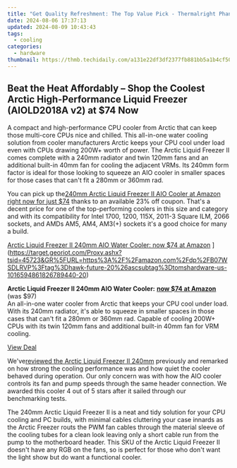 ```yaml
---
title: "Get Quality Refreshment: The Top Value Pick - Thermalright Phantom Spirit 120 SE for Just $35"
date: 2024-08-06 17:37:13
updated: 2024-08-09 10:43:43
tags:
  - cooling
categories:
  - hardware
thumbnail: https://thmb.techidaily.com/a131e22df3df2377fb881bb5a1b4cf5042cfae5314bdf30aa6391ae79d2a6b0c.jpg
---
```


## Beat the Heat Affordably – Shop the Coolest Arctic High-Performance Liquid Freezer (AIOLD2018A v2) at $74 Now

A compact and high-performance CPU cooler from Arctic that can keep those multi-core CPUs nice and chilled. This all-in-one water cooling solution from cooler manufacturers Arctic keeps your CPU cool under load even with CPUs drawing 200W+ worth of power. The Arctic Liquid Freezer II comes complete with a 240mm radiator and twin 120mm fans and an additional built-in 40mm fan for cooling the adjacent VRMs. Its 240mm form factor is ideal for those looking to squeeze an AIO cooler in smaller spaces for those cases that can't fit a 280mm or 360mm rad.

 You can pick up the[240mm Arctic Liquid Freezer II AIO Cooler at Amazon right now for just $74](https://target.georiot.com/Proxy.ashx?tsid=45723&GR%5FURL=https%3A%2F%2Famazon.com%2Fdp%2FB07WSDLRVP%3Ftag%3Dhawk-future-20%26ascsubtag%3Dtomshardware-us-3369272946332772527-20) thanks to an available 23% off coupon. That's a decent price for one of the top-performing coolers in this size and category and with its compatibility for Intel 1700, 1200, 115X, 2011-3 Square ILM, 2066 sockets, and AMDs AM5, AM4, AM3(+) sockets it's a good choice for many a build.

[Arctic Liquid Freezer II 240mm AIO Water Cooler: now $74 at Amazon](https://cdn.mos.cms.futurecdn.net/h8nkgwQQTkLyAoxhpvVarN-200-100.png "Arctic Liquid Freezer II 240mm AIO Water Cooler: now $74 at Amazon") ](https://target.georiot.com/Proxy.ashx?tsid=45723&GR%5FURL=https%3A%2F%2Famazon.com%2Fdp%2FB07WSDLRVP%3Ftag%3Dhawk-future-20%26ascsubtag%3Dtomshardware-us-1016594861826789440-20)

**Arctic Liquid Freezer II 240mm AIO Water Cooler:** [**now $74 at Amazon**](https://target.georiot.com/Proxy.ashx?tsid=45723&GR%5FURL=https%3A%2F%2Famazon.com%2Fdp%2FB07WSDLRVP%3Ftag%3Dhawk-future-20%26ascsubtag%3Dtomshardware-us-7075927130231428469-20) (was $97)  
 An all-in-one water cooler from Arctic that keeps your CPU cool under load. With its 240mm radiator, it's able to squeeze in smaller spaces in those cases that can't fit a 280mm or 360mm rad. Capable of cooling 200W+ CPUs with its twin 120mm fans and additional built-in 40mm fan for VRM cooling.

[View Deal](https://target.georiot.com/Proxy.ashx?tsid=45723&GR%5FURL=https%3A%2F%2Famazon.com%2Fdp%2FB07WSDLRVP%3Ftag%3Dhawk-future-20%26ascsubtag%3Dtomshardware-us-1016594861826789440-20)

 We've[reviewed the Arctic Liquid Freezer II 240mm](https://www.tomshardware.com/reviews/arctic-liquid-freezer-ii-240) previously and remarked on how strong the cooling performance was and how quiet the cooler behaved during operation. Our only concern was with how the AIO cooler controls its fan and pump speeds through the same header connection. We awarded this cooler 4 out of 5 stars after it sailed through our benchmarking tests.

 The 240mm Arctic Liquid Freezer II is a neat and tidy solution for your CPU cooling and PC builds, with minimal cables cluttering your case innards as the Arctic Freezer routs the PWM fan cables through the material sleeve of the cooling tubes for a clean look leaving only a short cable run from the pump to the motherboard header. This SKU of the Arctic Liquid Freezer II doesn't have any RGB on the fans, so is perfect for those who don't want the light show but do want a functional cooler.


<ins class="adsbygoogle"
     style="display:block"
     data-ad-format="autorelaxed"
     data-ad-client="ca-pub-7571918770474297"
     data-ad-slot="1223367746"></ins>



<ins class="adsbygoogle"
     style="display:block"
     data-ad-client="ca-pub-7571918770474297"
     data-ad-slot="8358498916"
     data-ad-format="auto"
     data-full-width-responsive="true"></ins>
